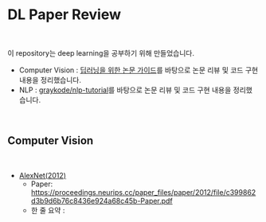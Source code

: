 # DL Paper Review

<br>

이 repository는 deep learning을 공부하기 위해 만들었습니다.<br>  
- Computer Vision : [딥러닝을 위한 논문 가이드](https://kmhana.tistory.com/3)를 바탕으로 논문 리뷰 및 코드 구현 내용을 정리했습니다.
- NLP : [graykode/nlp-tutorial](https://github.com/graykode/nlp-tutorial)를 바탕으로 논문 리뷰 및 코드 구현 내용을 정리했습니다.  

<br>

## Computer Vision

<br>

- [AlexNet(2012)](Vision/AlexNet)
  - Paper: <https://proceedings.neurips.cc/paper_files/paper/2012/file/c399862d3b9d6b76c8436e924a68c45b-Paper.pdf>
  - 한 줄 요약 : 
